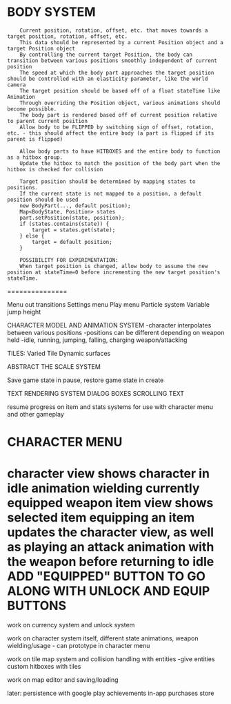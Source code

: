 BODY SYSTEM
===============
        Current position, rotation, offset, etc. that moves towards a target position, rotation, offset, etc.
        This data should be represented by a current Position object and a target Position object
        By controlling the current target Position, the body can transition between various positions smoothly independent of current position
        The speed at which the body part approaches the target position should be controlled with an elasticity parameter, like the world camera
        The target position should be based off of a float stateTime like Animation
        Through overriding the Position object, various animations should become possible.
        The body part is rendered based off of current position relative to parent current position
        Allow body to be FLIPPED by switching sign of offset, rotation, etc. - this should affect the entire body (a part is flipped if its parent is flipped)

        Allow body parts to have HITBOXES and the entire body to function as a hitbox group.
        Update the hitbox to match the position of the body part when the hitbox is checked for collision

        Target position should be determined by mapping states to positions.
        If the current state is not mapped to a position, a default position should be used
        new BodyPart(..., default position);
        Map<BodyState, Position> states
        part.setPosition(state, position);
        if (states.contains(state)) {
            target = states.get(state);
        } else {
            target = default position;
        }

        POSSIBILITY FOR EXPERIMENTATION:
        When target position is changed, allow body to assume the new position at stateTime=0 before incrementing the new target position's stateTime.
===============

Menu out transitions
Settings menu
Play menu
Particle system
Variable jump height

CHARACTER MODEL AND ANIMATION SYSTEM
-character interpolates between various positions
-positions can be different depending on weapon held
-idle, running, jumping, falling, charging weapon/attacking

TILES:
Varied Tile
Dynamic surfaces

ABSTRACT THE SCALE SYSTEM

Save game state in pause, restore game state in create

TEXT RENDERING SYSTEM
DIALOG BOXES
SCROLLING TEXT

resume progress on item and stats systems for use with character menu and other gameplay

CHARACTER MENU
==============
character view shows character in idle animation wielding currently equipped weapon
item view shows selected item
equipping an item updates the character view, as well as playing an attack animation with the weapon before returning to idle
ADD "EQUIPPED" BUTTON TO GO ALONG WITH UNLOCK AND EQUIP BUTTONS
==============

work on currency system and unlock system

work on character system itself, different state animations, weapon wielding/usage - can prototype in character menu

work on tile map system and collision handling with entities
-give entities custom hitboxes with tiles

work on map editor and saving/loading

later:
persistence with google play
achievements
in-app purchases store